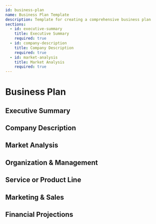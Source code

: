 ```yaml
---
id: business-plan
name: Business Plan Template
description: Template for creating a comprehensive business plan
sections:
  - id: executive-summary
    title: Executive Summary
    required: true
  - id: company-description
    title: Company Description
    required: true
  - id: market-analysis
    title: Market Analysis
    required: true
---
```


# Business Plan

## Executive Summary
<!--
Description: Brief overview of the business
Questions:
  - What is the business name?
  - What is the business purpose?
  - Who is the target market?
-->

## Company Description
<!--
Description: Detailed description of the company
Questions:
  - What is the business history?
  - What is the business structure?
  - What is the mission statement?
-->

## Market Analysis
<!--
Description: Analysis of target market and competition
Questions:
  - Who is the target market?
  - Who are the competitors?
  - What are the market trends?
-->

## Organization & Management

## Service or Product Line

## Marketing & Sales

## Financial Projections
